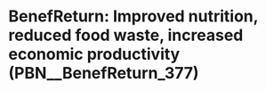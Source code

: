 # BenefReturn: __Improved nutrition, reduced food waste, increased economic productivity__ (PBN__BenefReturn_377)

